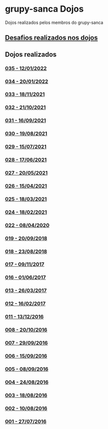 # grupy-sanca Dojos
Dojos realizados pelos membros do grupy-sanca

## [Desafios realizados nos dojos](https://github.com/grupy-sanca/dojos/blob/master/desafios.md)

## Dojos realizados

### [035 - 12/01/2022](https://github.com/grupy-sanca/dojos/tree/master/035)

### [034 - 20/01/2022](https://github.com/grupy-sanca/dojos/tree/master/034)

### [033 - 18/11/2021](https://github.com/grupy-sanca/dojos/tree/master/033)

### [032 - 21/10/2021](https://github.com/grupy-sanca/dojos/tree/master/032)

### [031 - 16/09/2021](https://github.com/grupy-sanca/dojos/tree/master/031)

### [030 - 19/08/2021](https://github.com/grupy-sanca/dojos/tree/master/030)

### [029 - 15/07/2021](https://github.com/grupy-sanca/dojos/tree/master/029)

### [028 - 17/06/2021](https://github.com/grupy-sanca/dojos/tree/master/028)

### [027 - 20/05/2021](https://github.com/grupy-sanca/dojos/tree/master/027)

### [026 - 15/04/2021](https://github.com/grupy-sanca/dojos/tree/master/026)

### [025 - 18/03/2021](https://github.com/grupy-sanca/dojos/tree/master/025)

### [024 - 18/02/2021](https://github.com/grupy-sanca/dojos/tree/master/024)

### [022 - 08/04/2020](https://github.com/grupy-sanca/dojos/tree/master/022)

### [019 - 20/09/2018](https://github.com/grupy-sanca/dojos/tree/master/019)

### [018 - 23/08/2018](https://github.com/grupy-sanca/dojos/tree/master/018)

### [017 - 09/11/2017](https://github.com/grupy-sanca/dojos/tree/master/017)

### [016 - 01/06/2017](https://github.com/grupy-sanca/dojos/tree/master/016)

### [013 - 26/03/2017](https://github.com/grupy-sanca/dojos/tree/master/013)

### [012 - 16/02/2017](https://github.com/grupy-sanca/dojos/tree/master/012)

### [011 - 13/12/2016](https://github.com/grupy-sanca/dojos/tree/master/011)

### [008 - 20/10/2016](https://github.com/grupy-sanca/dojos/tree/master/008)

### [007 - 29/09/2016](https://github.com/grupy-sanca/dojos/tree/master/007)

### [006 - 15/09/2016](https://github.com/grupy-sanca/dojos/tree/master/006)

### [005 - 08/09/2016](https://github.com/grupy-sanca/dojos/tree/master/005)

### [004 - 24/08/2016](https://github.com/grupy-sanca/dojos/tree/master/004)

### [003 - 18/08/2016](https://github.com/grupy-sanca/dojos/tree/master/003)

### [002 - 10/08/2016](https://github.com/grupy-sanca/dojos/tree/master/002)

### [001 - 27/07/2016](https://github.com/grupy-sanca/dojos/tree/master/001)
